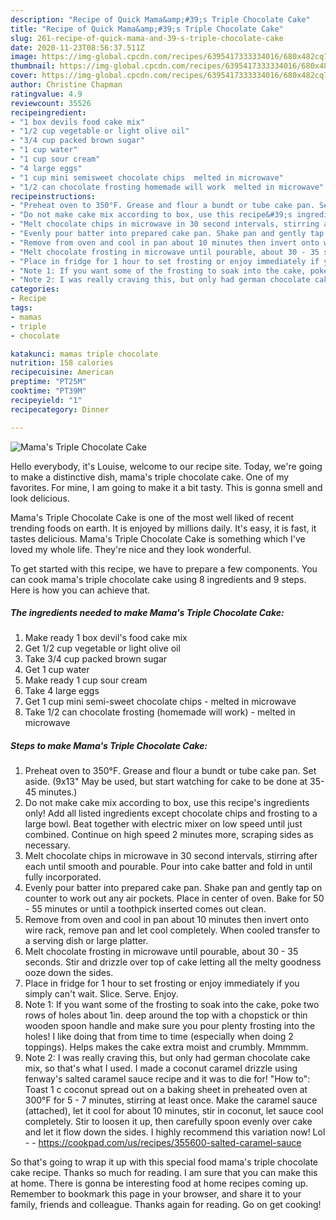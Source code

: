 ```yaml
---
description: "Recipe of Quick Mama&amp;#39;s Triple Chocolate Cake"
title: "Recipe of Quick Mama&amp;#39;s Triple Chocolate Cake"
slug: 261-recipe-of-quick-mama-and-39-s-triple-chocolate-cake
date: 2020-11-23T08:56:37.511Z
image: https://img-global.cpcdn.com/recipes/6395417333334016/680x482cq70/mamas-triple-chocolate-cake-recipe-main-photo.jpg
thumbnail: https://img-global.cpcdn.com/recipes/6395417333334016/680x482cq70/mamas-triple-chocolate-cake-recipe-main-photo.jpg
cover: https://img-global.cpcdn.com/recipes/6395417333334016/680x482cq70/mamas-triple-chocolate-cake-recipe-main-photo.jpg
author: Christine Chapman
ratingvalue: 4.9
reviewcount: 35526
recipeingredient:
- "1 box devils food cake mix"
- "1/2 cup vegetable or light olive oil"
- "3/4 cup packed brown sugar"
- "1 cup water"
- "1 cup sour cream"
- "4 large eggs"
- "1 cup mini semisweet chocolate chips  melted in microwave"
- "1/2 can chocolate frosting homemade will work  melted in microwave"
recipeinstructions:
- "Preheat oven to 350°F. Grease and flour a bundt or tube cake pan. Set aside. (9x13&#34; May be used, but start watching for cake to be done at 35-45 minutes.)"
- "Do not make cake mix according to box, use this recipe&#39;s ingredients only! Add all listed ingredients except chocolate chips and frosting to a large bowl. Beat together with electric mixer on low speed until just combined. Continue on high speed 2 minutes more, scraping sides as necessary."
- "Melt chocolate chips in microwave in 30 second intervals, stirring after each until smooth and pourable. Pour into cake batter and fold in until fully incorporated."
- "Evenly pour batter into prepared cake pan. Shake pan and gently tap on counter to work out any air pockets. Place in center of oven. Bake for 50 - 55 minutes or until a toothpick inserted comes out clean."
- "Remove from oven and cool in pan about 10 minutes then invert onto wire rack, remove pan and let cool completely. When cooled transfer to a serving dish or large platter."
- "Melt chocolate frosting in microwave until pourable, about 30 - 35 seconds. Stir and drizzle over top of cake letting all the melty goodness ooze down the sides."
- "Place in fridge for 1 hour to set frosting or enjoy immediately if you simply can&#39;t wait. Slice. Serve. Enjoy."
- "Note 1: If you want some of the frosting to soak into the cake, poke two rows of holes about 1in. deep around the top with a chopstick or thin wooden spoon handle and make sure you pour plenty frosting into the holes! I like doing that from time to time (especially when doing 2 toppings). Helps makes the cake extra moist and crumbly. Mmmmm."
- "Note 2: I was really craving this, but only had german chocolate cake mix, so that&#39;s what I used. I made a coconut caramel drizzle using fenway&#39;s salted caramel sauce recipe and it was to die for! &#34;How to&#34;: Toast 1 c coconut spread out on a baking sheet in preheated oven at 300°F for 5 - 7 minutes, stirring at least once. Make the caramel sauce (attached), let it cool for about 10 minutes, stir in coconut, let sauce cool completely. Stir to loosen it up, then carefully spoon evenly over cake and let it flow down the sides. I highly recommend this variation now! Lol  https://cookpad.com/us/recipes/355600-salted-caramel-sauce"
categories:
- Recipe
tags:
- mamas
- triple
- chocolate

katakunci: mamas triple chocolate 
nutrition: 158 calories
recipecuisine: American
preptime: "PT25M"
cooktime: "PT39M"
recipeyield: "1"
recipecategory: Dinner

---
```



![Mama&#39;s Triple Chocolate Cake](https://img-global.cpcdn.com/recipes/6395417333334016/680x482cq70/mamas-triple-chocolate-cake-recipe-main-photo.jpg)

Hello everybody, it's Louise, welcome to our recipe site. Today, we're going to make a distinctive dish, mama&#39;s triple chocolate cake. One of my favorites. For mine, I am going to make it a bit tasty. This is gonna smell and look delicious.



Mama&#39;s Triple Chocolate Cake is one of the most well liked of recent trending foods on earth. It is enjoyed by millions daily. It's easy, it is fast, it tastes delicious. Mama&#39;s Triple Chocolate Cake is something which I've loved my whole life. They're nice and they look wonderful.


To get started with this recipe, we have to prepare a few components. You can cook mama&#39;s triple chocolate cake using 8 ingredients and 9 steps. Here is how you can achieve that.

<!--inarticleads1-->

##### The ingredients needed to make Mama&#39;s Triple Chocolate Cake:

1. Make ready 1 box devil&#39;s food cake mix
1. Get 1/2 cup vegetable or light olive oil
1. Take 3/4 cup packed brown sugar
1. Get 1 cup water
1. Make ready 1 cup sour cream
1. Take 4 large eggs
1. Get 1 cup mini semi-sweet chocolate chips - melted in microwave
1. Take 1/2 can chocolate frosting (homemade will work) - melted in microwave




<!--inarticleads2-->

##### Steps to make Mama&#39;s Triple Chocolate Cake:

1. Preheat oven to 350°F. Grease and flour a bundt or tube cake pan. Set aside. (9x13&#34; May be used, but start watching for cake to be done at 35-45 minutes.)
1. Do not make cake mix according to box, use this recipe&#39;s ingredients only! Add all listed ingredients except chocolate chips and frosting to a large bowl. Beat together with electric mixer on low speed until just combined. Continue on high speed 2 minutes more, scraping sides as necessary.
1. Melt chocolate chips in microwave in 30 second intervals, stirring after each until smooth and pourable. Pour into cake batter and fold in until fully incorporated.
1. Evenly pour batter into prepared cake pan. Shake pan and gently tap on counter to work out any air pockets. Place in center of oven. Bake for 50 - 55 minutes or until a toothpick inserted comes out clean.
1. Remove from oven and cool in pan about 10 minutes then invert onto wire rack, remove pan and let cool completely. When cooled transfer to a serving dish or large platter.
1. Melt chocolate frosting in microwave until pourable, about 30 - 35 seconds. Stir and drizzle over top of cake letting all the melty goodness ooze down the sides.
1. Place in fridge for 1 hour to set frosting or enjoy immediately if you simply can&#39;t wait. Slice. Serve. Enjoy.
1. Note 1: If you want some of the frosting to soak into the cake, poke two rows of holes about 1in. deep around the top with a chopstick or thin wooden spoon handle and make sure you pour plenty frosting into the holes! I like doing that from time to time (especially when doing 2 toppings). Helps makes the cake extra moist and crumbly. Mmmmm.
1. Note 2: I was really craving this, but only had german chocolate cake mix, so that&#39;s what I used. I made a coconut caramel drizzle using fenway&#39;s salted caramel sauce recipe and it was to die for! &#34;How to&#34;: Toast 1 c coconut spread out on a baking sheet in preheated oven at 300°F for 5 - 7 minutes, stirring at least once. Make the caramel sauce (attached), let it cool for about 10 minutes, stir in coconut, let sauce cool completely. Stir to loosen it up, then carefully spoon evenly over cake and let it flow down the sides. I highly recommend this variation now! Lol -  - https://cookpad.com/us/recipes/355600-salted-caramel-sauce




So that's going to wrap it up with this special food mama&#39;s triple chocolate cake recipe. Thanks so much for reading. I am sure that you can make this at home. There is gonna be interesting food at home recipes coming up. Remember to bookmark this page in your browser, and share it to your family, friends and colleague. Thanks again for reading. Go on get cooking!
